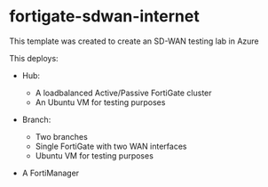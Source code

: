 # fortigate-sdwan-internet

This template was created to create an SD-WAN testing lab in Azure

This deploys:
- Hub:
    - A loadbalanced Active/Passive FortiGate cluster
    - An Ubuntu VM for testing purposes

- Branch:
    - Two branches
    - Single FortiGate with two WAN interfaces
    - Ubuntu VM for testing purposes

- A FortiManager